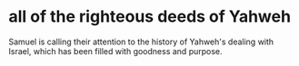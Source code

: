 # all of the righteous deeds of Yahweh

Samuel is calling their attention to the history of Yahweh's dealing with Israel, which has been filled with goodness and purpose.

